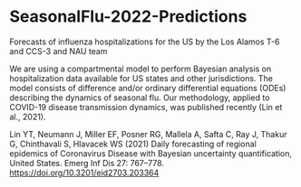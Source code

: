 # SeasonalFlu-2022-Predictions
Forecasts of influenza hospitalizations for the US by the Los Alamos T-6 and CCS-3 and NAU team

We are using a compartmental model to perform Bayesian analysis on hospitalization data available for US states and other jurisdictions. The model consists of difference and/or ordinary differential equations (ODEs) describing the dynamics of seasonal flu. Our methodology, applied to COVID-19 disease transmission dynamics, was published recently (Lin et al., 2021).

Lin YT, Neumann J, Miller EF, Posner RG, Mallela A, Safta C, Ray J, Thakur G, Chinthavali S, Hlavacek WS (2021) Daily forecasting of regional epidemics of Coronavirus Disease with Bayesian uncertainty quantification, United States. Emerg Inf Dis 27: 767–778. https://doi.org/10.3201/eid2703.203364 
